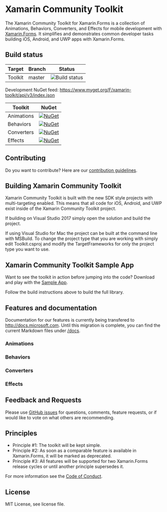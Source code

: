 Xamarin Community Toolkit
===========

The Xamarin Community Toolkit for Xamarin.Forms is a collection of Animations, Behaviors, Converters, and Effects for mobile development with [Xamarin.Forms](https://github.com/xamarin/Xamarin.Forms). It simplifies and demonstrates common developer tasks building iOS, Android, and UWP apps with Xamarin.Forms.

## Build status

| Target | Branch | Status |
| ------ | ------ | ------ | 
| Toolkit | master |![Build status](https://devdiv.visualstudio.com/_apis/public/build/definitions/0bdbc590-a062-4c3f-b0f6-9383f67865ee/8450/badge)  |

Development NuGet feed: https://www.myget.org/F/xamarin-toolkit/api/v3/index.json

| Toolkit | NuGet | 
| ------ | ------ |
| Animations | [![NuGet](https://img.shields.io/nuget/v/Xamarin.Toolkit.Animations.svg?label=NuGet)](https://www.nuget.org/packages/Xamarin.Toolkit.Animations/) |
| Behaviors | [![NuGet](https://img.shields.io/nuget/v/Xamarin.Toolkit.Behaviors.svg?label=NuGet)](https://www.nuget.org/packages/Xamarin.Toolkit.Behaviors/) |
| Converters | [![NuGet](https://img.shields.io/nuget/v/Xamarin.Toolkit.Converters.svg?label=NuGet)](https://www.nuget.org/packages/Xamarin.Toolkit.Converters/) |
| Effects | [![NuGet](https://img.shields.io/nuget/v/Xamarin.Toolkit.Effects.svg?label=NuGet)](https://www.nuget.org/packages/Xamarin.Toolkit.Effects/) |

## Contributing
Do you want to contribute? Here are our [contribution guidelines](Contributing.md).

## Building Xamarin Community Toolkit
Xamarin Community Toolkit is built with the new SDK style projects with multi-targeting enabled. This means that all code for iOS, Android, and UWP exist inside of the Xamarin Community Toolkit project.

If building on Visual Studio 2017 simply open the solution and build the project.

If using Visual Studio for Mac the project can be built at the command line with MSBuild. To change the project type that you are working with simply edit Toolkit.csproj and modify the TargetFrameworks for only the project type you want to use.

## Xamarin Community Toolkit Sample App

Want to see the toolkit in action before jumping into the code?  Download and play with the [Sample App](/Samples).

Follow the build instructions above to build the full library.

## Features and documentation

Documentation for our features is currently being transfered to http://docs.microsoft.com. Until this migration is complete, you can find the current Markdown files under [/docs](/docs).

### Animations

### Behaviors

### Converters

### Effects


## Feedback and Requests

Please use [GitHub issues](https://github.com/xamarin/XamarinCommunityToolkit/issues) for questions, comments, feature requests, or if would like to vote on what others are recommending.

## Principles

 - Principle #1: The toolkit will be kept simple.
 - Principle #2: As soon as a comparable feature is available in Xamarin.Forms, it will be marked as deprecated.
 - Principle #3: All features will be supported for two Xamarin.Forms release cycles or until another principle supersedes it.


For more information see the [Code of Conduct](CODE_OF_CONDUCT.md).

## License
MIT License, see license file.
